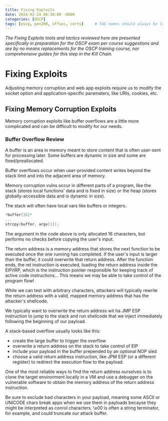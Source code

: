```yaml
---
title: Fixing Exploits
date: 2024-02-24 06:30:00 -0600
categories: [OSCP]
tags: [oscp, pen200, offsec, certs]     # TAG names should always be lowercase
---
```

*The Fixing Exploits tools and tactics reviewed here are presented specifically in preparation for the OSCP exam per course suggestions and are by no means replacements for the OSCP training course, nor comprehensive guides for this step in the Kill Chain.*

# Fixing Exploits

Adjusting memory corruption and web app exploits require us to modify the socket option and application-specific paramaters, like URIs, cookies, etc.

## Fixing Memory Corruption Exploits

Memory corruption exploits like buffer overflows are a little more complicated and can be difficult to modify for our needs.

### Buffer Overflow Review

A buffer is an area in memory meant to store content that is often user-sent for processing later. Some buffers are dynamic in size and some are fixed/preallocated.

Buffer overflows occur when user-provided content writes beyond the stack limit and into the adjacent area of memory.

Memory corruption vulns occur in different parts of a program, like the stack (stores local functions' data and is fixed in size) or the heap (stores globally-accessible data and is dynamic in size).

The stack will often have local vars like buffers or integers.

```c
*buffer[16]*
...
strcpy(buffer, argv[1]);
```

The argument in the code above is only allocated 16 characters, but performs no checks before copying the user's input.

The return address is a memory address that stores the next function to be executed once the one running has completed. If the user's input is larger than the buffer, it could overwrite that return address. After the function ends, the ret instruction is executed, loading the return address inside the EIP/IRP, which is the instruction pointer responsible for keeping track of active code instructions... This means we may be able to take control of the program flow!

While we can test with arbitrary characters, attackers will typically rewrite the return address with a valid, mapped memory address that has the attacker's shellcode.

We typically want to overwrite the return address wit ha JMP ESP instruction to jump to the stack and run shellcode that we inject immediately following the beginning of our payload.

A stack-based overflow usually looks like this:
- create the large buffer to trigger the overflow
- overwrite a return address on the stack to take control of EIP
- include your payload in the buffer prepended by an optional NOP sled
- choose a valid return address instruction, like JPM ESP (or a different register) to redirect the execution flow to the payload.

One of the most reliable ways to find the return address ourselves is to clone the target environment locally in a VM and use a debugger on the vulnerable software to obtain the memory address of the return address instruction.

Be sure to exclude bad characters in your payload, meaning some ASCII or UNICODE chars break apps when we use them in payloads becayse they might be interpreted as conrol characters. \x00 is often a string terminator, for example, and could truncate our attack buffer.

